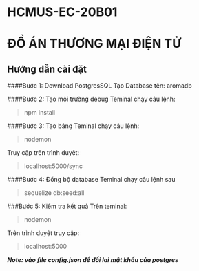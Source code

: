 # HCMUS-EC-20B01

# ĐỒ ÁN THƯƠNG MẠI ĐIỆN TỬ

## Hướng dẫn cài đặt

####Bước 1:
Download PostgresSQL 
Tạo Database tên: aromadb

####Bước 2: Tạo môi trường debug
Teminal chạy câu lệnh:
> npm install 

####Bước 3:  Tạo bảng
Teminal chạy câu lệnh: 
> nodemon

Truy cập trên trình duyệt:
> localhost:5000/sync

####Bước 4: Đồng bộ database
Teminal chạy câu lệnh sau 
> sequelize db:seed:all

###Bước 5: Kiểm tra kết quả
Trên teminal:
> nodemon

Trên trình duyệt truy cập:
> localhost:5000

***Note: vào file config.json để đổi lại mật khẩu của postgres***